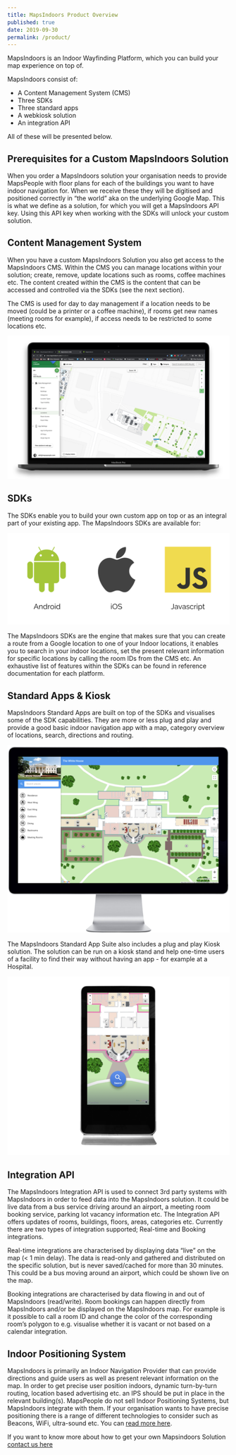 ```yaml
---
title: MapsIndoors Product Overview
published: true
date: 2019-09-30
permalink: /product/
---
```


MapsIndoors is an Indoor Wayfinding Platform, which you can build your map experience on top of.

MapsIndoors consist of:

* A Content Management System (CMS)
* Three SDKs
* Three standard apps
* A webkiosk solution
* An integration API

All of these will be presented below.

## Prerequisites for a Custom MapsIndoors Solution

When you order a MapsIndoors solution your organisation needs to provide MapsPeople with floor plans for each of the buildings you want to have indoor navigation for.
When we receive these they will be digitised and positioned correctly in “the world” aka on the underlying Google Map. This is what we define as a solution, for which you will get a MapsIndoors API key. Using this API key when working with the SDKs will unlock your custom solution.

## Content Management System

When you have a custom MapsIndoors Solution you also get access to the MapsIndoors CMS. Within the CMS you can manage locations within your solution; create, remove, update locations such as rooms, coffee machines etc. The content created within the CMS is the content that can be accessed and controlled via the SDKs (see the next section).

The CMS is used for day to day management if a location needs to be moved (could be a printer or a coffee machine), if rooms get new names (meeting rooms for example), if access needs to be restricted to some locations etc.

![MapsIndoors CMS](/assets/product/CMS.png "MapsIndoors CMS")

## SDKs

The SDKs enable you to build your own custom app on top or as an integral part of your existing app. The MapsIndoors SDKs are available for:

![Platforms](/assets/product/Platforms.png "Platforms")

The MapsIndoors SDKs are the engine that makes sure that you can create a route from a Google location to one of your Indoor locations, it enables you to search in your indoor locations, set the present relevant information for specific locations by calling the room IDs from the CMS etc. An exhaustive list of features within the SDKs can be found in reference documentation for each platform.

## Standard Apps & Kiosk

MapsIndoors Standard Apps are built on top of the SDKs and visualises some of the SDK capabilities. They are more or less plug and play and provide a good basic indoor navigation app with a map, category overview of locations, search, directions and routing.

![WebApp](/assets/product/webApp.png "WebApp")

The MapsIndoors Standard App Suite also includes a plug and play Kiosk solution. The solution can be run on a kiosk stand and help one-time users of a facility to find their way without having an app - for example at a Hospital.

![Kiosk](/assets/product/Kiosk1.png "Kiosk")

## Integration API

The MapsIndoors Integration API is used to connect 3rd party systems with MapsIndoors in order to feed data into the MapsIndoors solution. It could be live data from a bus service driving around an airport, a meeting room booking service, parking lot vacancy information etc. The Integration API offers updates of rooms, buildings, floors, areas, categories etc. Currently there are two types of integration supported; Real-time and Booking integrations.

Real-time integrations are characterised by displaying data “live” on the map (< 1 min delay). The data is read-only and gathered and distributed on the specific solution, but is never saved/cached for more than 30 minutes. This could be a bus moving around an airport, which could be shown live on the map.

Booking integrations are characterised by data flowing in and out of MapsIndoors (read/write). Room bookings can happen directly from MapsIndoors and/or be displayed on the MapsIndoors map. For example is it possible to call a room ID and change the color of the corresponding room’s polygon to e.g. visualise whether it is vacant or not based on a calendar integration.

## Indoor Positioning System

MapsIndoors is primarily an Indoor Navigation Provider that can provide directions and guide users as well as present relevant information on the map.
In order to get precise user position indoors, dynamic turn-by-turn routing, location based advertising etc. an IPS should be put in place in the relevant building(s).
MapsPeople do not sell Indoor Positioning Systems, but MapsIndoors integrate with them. If your organisation wants to have precise positioning there is a range of different technologies to consider such as Beacons, WiFi, ultra-sound etc. You can [read more here](https://blog.mapspeople.com/mapsindoors/indoor-positioning-101).

If you want to know more about how to get your own Mapsindoors Solution [contact us here](https://resources.mapspeople.com/contact-us)
